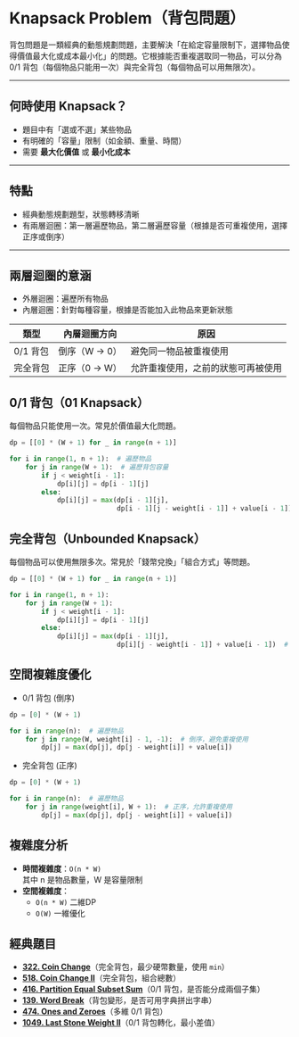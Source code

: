 # Knapsack Problem（背包問題）

背包問題是一類經典的動態規劃問題，主要解決「在給定容量限制下，選擇物品使得價值最大化或成本最小化」的問題。它根據能否重複選取同一物品，可以分為 0/1 背包（每個物品只能用一次）與完全背包（每個物品可以用無限次）。

---

## 何時使用 Knapsack？

- 題目中有「選或不選」某些物品
- 有明確的「容量」限制（如金額、重量、時間）
- 需要 **最大化價值** 或 **最小化成本**

---

## 特點

- 經典動態規劃題型，狀態轉移清晰
- 有兩層迴圈：第一層遍歷物品，第二層遍歷容量（根據是否可重複使用，選擇正序或倒序）

---

## 兩層迴圈的意涵

- 外層迴圈：遍歷所有物品
- 內層迴圈：針對每種容量，根據是否能加入此物品來更新狀態

| 類型     | 內層迴圈方向 | 原因                             |
|----------|---------------|----------------------------------|
| 0/1 背包 | 倒序（W → 0） | 避免同一物品被重複使用             |
| 完全背包 | 正序（0 → W） | 允許重複使用，之前的狀態可再被使用 |

## 0/1 背包（01 Knapsack）

每個物品只能使用一次。常見於價值最大化問題。

```python
dp = [[0] * (W + 1) for _ in range(n + 1)]

for i in range(1, n + 1):  # 遍歷物品
    for j in range(W + 1):  # 遍歷背包容量
        if j < weight[i - 1]:
            dp[i][j] = dp[i - 1][j]
        else:
            dp[i][j] = max(dp[i - 1][j],
                           dp[i - 1][j - weight[i - 1]] + value[i - 1])
```

## 完全背包（Unbounded Knapsack）

每個物品可以使用無限多次。常見於「錢幣兌換」「組合方式」等問題。

```python
dp = [[0] * (W + 1) for _ in range(n + 1)]

for i in range(1, n + 1):
    for j in range(W + 1):
        if j < weight[i - 1]:
            dp[i][j] = dp[i - 1][j]
        else:
            dp[i][j] = max(dp[i - 1][j],
                           dp[i][j - weight[i - 1]] + value[i - 1])  # 注意是 dp[i][...]!
```

## 空間複雜度優化

- 0/1 背包 (倒序)

```python
dp = [0] * (W + 1)

for i in range(n):  # 遍歷物品
    for j in range(W, weight[i] - 1, -1):  # 倒序，避免重複使用
        dp[j] = max(dp[j], dp[j - weight[i]] + value[i])
```

- 完全背包 (正序)

```python
dp = [0] * (W + 1)

for i in range(n):  # 遍歷物品
    for j in range(weight[i], W + 1):  # 正序，允許重複使用
        dp[j] = max(dp[j], dp[j - weight[i]] + value[i])
```

## 複雜度分析

- **時間複雜度**：`O(n * W)`  
  其中 n 是物品數量，W 是容量限制
- **空間複雜度**：
    - `O(n * W)` 二維DP
    - `O(W)` 一維優化

## **經典題目**

- [**322. Coin Change**](https://leetcode.com/problems/coin-change/)（完全背包，最少硬幣數量，使用 `min`）
- [**518. Coin Change II**](https://leetcode.com/problems/coin-change-ii/)（完全背包，組合總數）
- [**416. Partition Equal Subset Sum**](https://leetcode.com/problems/partition-equal-subset-sum/)（0/1 背包，是否能分成兩個子集）
- [**139. Word Break**](https://leetcode.com/problems/word-break/)（背包變形，是否可用字典拼出字串）
- [**474. Ones and Zeroes**](https://leetcode.com/problems/ones-and-zeroes/)（多維 0/1 背包）
- [**1049. Last Stone Weight II**](https://leetcode.com/problems/last-stone-weight-ii/)（0/1 背包轉化，最小差值）